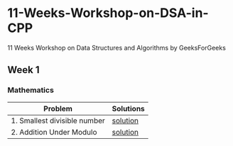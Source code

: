 # 11-Weeks-Workshop-on-DSA-in-CPP
11 Weeks Workshop on Data Structures and Algorithms by GeeksForGeeks

## Week 1 
### Mathematics
| Problem | Solutions |
|---|---|
|1. Smallest divisible number | [solution](https://github.com/arpit456jain/gfg-11-Weeks-Workshop-on-DSA-in-CPP/blob/master/week1/Mathematics/1Smallest_divisible_number.cpp) |
|2. Addition Under Modulo| [solution](https://github.com/arpit456jain/gfg-11-Weeks-Workshop-on-DSA-in-CPP/blob/master/week1/Mathematics/2Addition_Under_Modulo.cpp) |
